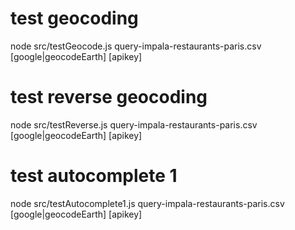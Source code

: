 # test geocoding
node src/testGeocode.js query-impala-restaurants-paris.csv [google|geocodeEarth] [apikey]
# test reverse geocoding
node src/testReverse.js query-impala-restaurants-paris.csv [google|geocodeEarth] [apikey]
# test autocomplete 1 
node src/testAutocomplete1.js query-impala-restaurants-paris.csv [google|geocodeEarth] [apikey]
